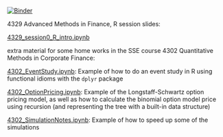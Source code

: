 [![Binder](http://mybinder.org/badge.svg)](http://mybinder.org:/repo/nuffe/TA)

4329 Advanced Methods in Finance, R session slides:

[4329_session0_R_intro.ipynb](https://github.com/erikcs/TA/blob/master/4329_session0_R_intro.ipynb)

extra material for some home works in the SSE course 4302 Quantitative Methods in Corporate Finance:

[4302_EventStudy.ipynb](https://github.com/erikcs/TA/blob/master/4302_EventStudy.ipynb): Example of how to do an event study in R using functional idioms with the `dplyr` package

[4302_OptionPricing.ipynb](https://github.com/erikcs/TA/blob/master/4302_OptionPricing.ipynb): Example of the Longstaff-Schwartz option pricing model, as well as how to calculate the binomial option model price using recursion (and representing the tree with a built-in data structure)

[4302_SimulationNotes.ipynb](https://github.com/erikcs/TA/blob/master/4302_SimulationNotes.ipynb): Example of how to speed up some of the simulations
